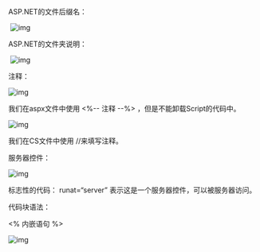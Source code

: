 ASP.NET的文件后缀名：

​                 ![img](https://img-blog.csdnimg.cn/20181201205048176.png?x-oss-process=image/watermark,type_ZmFuZ3poZW5naGVpdGk,shadow_10,text_aHR0cHM6Ly9ibG9nLmNzZG4ubmV0L3dqZjE5OTc=,size_16,color_FFFFFF,t_70)

 

ASP.NET的文件夹说明：

​                 ![img](https://img-blog.csdnimg.cn/2018120208235056.png?x-oss-process=image/watermark,type_ZmFuZ3poZW5naGVpdGk,shadow_10,text_aHR0cHM6Ly9ibG9nLmNzZG4ubmV0L3dqZjE5OTc=,size_16,color_FFFFFF,t_70)

注释：

![img](https://img-blog.csdnimg.cn/20181201210602989.png)

 我们在aspx文件中使用 <%-- 注释 --%> ，但是不能卸载Script的代码中。

 

![img](https://img-blog.csdnimg.cn/20181201210619730.png)

 我们在CS文件中使用 //来填写注释。

 

服务器控件：

 ![img](https://img-blog.csdnimg.cn/20181201211003572.png)

  标志性的代码： runat=“server” 表示这是一个服务器控件，可以被服务器访问。

 

代码块语法：

 <% 内嵌语句 %>

![img](https://img-blog.csdnimg.cn/20181201212241862.png)
